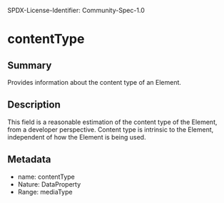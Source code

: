 SPDX-License-Identifier: Community-Spec-1.0

# contentType

## Summary

Provides information about the content type of an Element.

## Description

This field is a reasonable estimation of the content type of the Element, from a developer perspective.
Content type is intrinsic to the Element, independent of how the Element is being used.

## Metadata

- name: contentType
- Nature: DataProperty
- Range: mediaType

